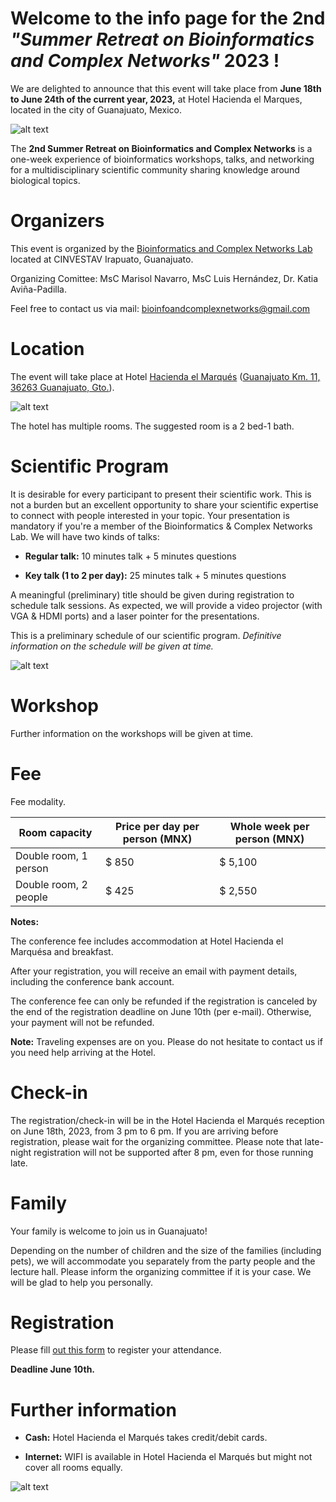 # Welcome to the info page for the 2nd *"Summer Retreat on Bioinformatics and Complex Networks"* 2023 !

We are delighted to announce that this event will take place from **June 18th to June 24th of the current year, 2023,** at Hotel Hacienda el Marques, located in the city of Guanajuato, Mexico.

![alt text](https://github.com/biocomplexnet/SummerRetreatBCNL/blob/main/imgs/hem_1.png)

The **2nd Summer Retreat on Bioinformatics and Complex Networks** is a one-week experience of bioinformatics workshops, talks, and networking for a multidisciplinary scientific community sharing knowledge around biological topics.

# Organizers

This event is organized by the [Bioinformatics and Complex Networks Lab](https://ira.cinvestav.mx/ingenieriagenetica/dra-maribel-hernandez-rosales/bioinformatica-y-redes-complejas/) located at CINVESTAV Irapuato, Guanajuato. 

Organizing Comittee:
MsC Marisol Navarro,
MsC Luis Hernández,
Dr. Katia Aviña-Padilla.

Feel free to contact us via mail: bioinfoandcomplexnetworks@gmail.com

# Location

The event will take place at Hotel [Hacienda el Marqués](http://elmarqueshacienda.com.mx/) ([Guanajuato Km. 11, 36263 Guanajuato, Gto.](https://goo.gl/maps/4Ai1HneigjXv45Am7?coh=178572&entry=tt)).

![alt text](https://github.com/biocomplexnet/SummerRetreatBCNL/blob/main/imgs/hhem_2.png)

The hotel has multiple rooms. The suggested room is a 2 bed-1 bath.

# Scientific Program

It is desirable for every participant to present their scientific work. This is not a burden but an excellent opportunity to share your scientific expertise to connect with people interested in your topic. Your presentation is mandatory if you're a member of the Bioinformatics & Complex Networks Lab. We will have two kinds of talks: 

- **Regular talk:** 10 minutes talk + 5 minutes questions

- **Key talk (1 to 2 per day):** 25 minutes talk + 5 minutes questions 

A meaningful (preliminary) title should be given during registration to schedule talk sessions. As expected, we will provide a video projector (with VGA & HDMI ports) and a laser pointer for the presentations. 

This is a preliminary schedule of our scientific program. *Definitive information on the schedule will be given at time.* 

![alt text](https://github.com/biocomplexnet/SummerRetreatBCNL/blob/main/imgs/schedule_v1.png)

# Workshop

Further information on the workshops will be given at time. 

# Fee

Fee modality.

| Room capacity          | Price per day per person (MNX) | Whole week per person (MNX) |
| ---------------------- | -------------------------------| --------------------------- |
| Double room, 1 person  | $ 850                          | $ 5,100                     |
| Double room, 2 people  | $ 425                          | $ 2,550                     |

**Notes:** 

The conference fee includes accommodation at Hotel Hacienda el Marquésa and breakfast.

After your registration, you will receive an email with payment details, including the conference bank account. 

The conference fee can only be refunded if the registration is canceled by the end of the registration deadline on June 10th (per e-mail). Otherwise, your payment will not be refunded.

**Note:** Traveling expenses are on you. Please do not hesitate to contact us if you need help arriving at the Hotel.

# Check-in

The registration/check-in will be in the Hotel Hacienda el Marqués reception on June 18th, 2023, from 3 pm to 6 pm. If you are arriving before registration, please wait for the organizing committee. Please note that late-night registration will not be supported after 8 pm, even for those running late. 

# Family

Your family is welcome to join us in Guanajuato! 

Depending on the number of children and the size of the families (including pets), we will accommodate you separately from the party people and the lecture hall. Please inform the organizing committee if it is your case. We will be glad to help you personally.  

# Registration

Please fill [out this form](https://docs.google.com/forms/d/e/1FAIpQLSf8glFV3OccUpQjKYZLRkC9zLZ6owSyGr_CrpnPDIzTxiz3pA/viewform?usp=sf_link) to register your attendance. 

**Deadline June 10th.**

# Further information

- **Cash:**  Hotel Hacienda el Marqués takes credit/debit cards. 

- **Internet:** WIFI is available in Hotel Hacienda el Marqués but might not cover all rooms equally.

![alt text](https://github.com/biocomplexnet/SummerRetreatBCNL/blob/main/imgs/hhem_4.png)
